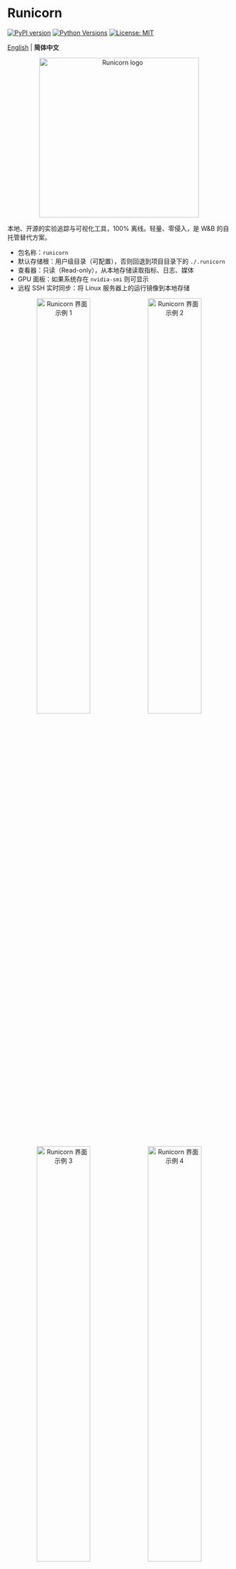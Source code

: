 # Runicorn

[![PyPI version](https://img.shields.io/pypi/v/runicorn)](https://pypi.org/project/runicorn/)
[![Python Versions](https://img.shields.io/pypi/pyversions/runicorn)](https://pypi.org/project/runicorn/)
[![License: MIT](https://img.shields.io/badge/License-MIT-yellow.svg)](LICENSE)

[English](README.md) | **简体中文**


<p align="center">
  <img src="docs/picture/icon.jpg" alt="Runicorn logo" width="360" />
</p>

本地、开源的实验追踪与可视化工具，100% 离线。轻量、零侵入，是 W&B 的自托管替代方案。

- 包名称：`runicorn`
- 默认存储根：用户级目录（可配置），否则回退到项目目录下的 `./.runicorn`
- 查看器：只读（Read-only），从本地存储读取指标、日志、媒体
- GPU 面板：如果系统存在 `nvidia-smi` 则可显示
- 远程 SSH 实时同步：将 Linux 服务器上的运行镜像到本地存储

<p align="center">
  <img src="https://github.com/Skydoge-zjm/Runicorn/blob/main/docs/picture/p1.png" alt="Runicorn 界面示例 1" width="49%" />
  <img src="https://github.com/Skydoge-zjm/Runicorn/blob/main/docs/picture/p2.png" alt="Runicorn 界面示例 2" width="49%" />
  <br/>
  <img src="https://github.com/Skydoge-zjm/Runicorn/blob/main/docs/picture/p3.png" alt="Runicorn 界面示例 3" width="49%" />
  <img src="https://github.com/Skydoge-zjm/Runicorn/blob/main/docs/picture/p4.png" alt="Runicorn 界面示例 4" width="49%" />
  <br/>
  <img src="https://github.com/Skydoge-zjm/Runicorn/blob/main/docs/picture/p5.png" alt="Runicorn demo 5" width="98%" />
  <br/>
  <span style="color:#888; font-size: 12px;">界面示意：运行列表、运行详情、指标叠加、GPU 面板</span>
</p>

## 0.2.0 有哪些更新

- 新增“用户级根目录 + 项目/实验”层级组织：`user_root_dir/<project>/<name>/runs/<run_id>/...`
- 新增 CLI：`runicorn config`，用于设置与查看全局的 `user_root_dir`
- 前端：
  - 运行列表页新增 Project/Name 筛选
  - 运行详情页支持“同一实验的多次运行叠加显示”（多条曲线同图比较）
- 后端：
  - 新增层级发现 API：`/api/projects`、`/api/projects/{project}/names`、`/api/projects/{project}/names/{name}/runs`
  - 兼容旧版目录结构（`./.runicorn/runs/<run_id>`）

## 特性

- 100% 本地，数据只存储在你的机器上
- 只读 Viewer（FastAPI），对训练过程零侵入
- UI 资源打包进 wheel，安装后可离线使用
- 支持“步/时间”双横轴、阶段分隔线（stage）、实时日志（WebSocket）
- 可选 GPU 面板（依赖 `nvidia-smi`）
- 用户级根目录 + 项目/实验层级组织
- 同一实验下的多运行叠加展示（对比不同 run 的同一指标）

## 安装

需要 Python 3.8+（Windows/Linux）。桌面应用目前仅 Windows 可用；CLI/Viewer 在 Windows 与 Linux 均可运行。

```bash
pip install -U runicorn
# 可选：图像相关（Pillow, NumPy, Matplotlib）
pip install -U "runicorn[images]"
```

## 快速开始

```python
import runicorn as rn
import math, random

# 指定项目与实验名；默认写入用户级根目录
run = rn.init(project="demo", name="exp1")

stages = ["warmup", "train"]
for i in range(1, 101):
    stage = stages[min((i - 1) // 50, len(stages) - 1)]
    loss = max(0.02, 2.0 * math.exp(-0.02 * i) + random.uniform(-0.02, 0.02))
    rn.log({"loss": round(loss, 4)}, stage=stage)

rn.summary({"best_val_acc_top1": 77.3})
rn.finish()
```

可选：显式覆盖存储根目录
```python
run = rn.init(project="demo", name="exp1", storage="E:\\RunicornData")
```

## 查看器（Viewer）

启动本地只读查看器并打开 UI：
```bash
runicorn viewer
# 或自定义参数
runicorn viewer --storage ./.runicorn --host 127.0.0.1 --port 8000
# 打开 http://127.0.0.1:8000
```

提示：如果要在 UI 中使用“离线导入”（上传 `.zip` 或 `.tar.gz`），需要安装可选依赖：

```bash
pip install python-multipart
```

## 远程同步（SSH 实时）

将远程 Linux 服务器上的运行（runs）通过 SSH 实时镜像到本机 storage。

- 打开 UI 顶部导航中的「Remote」，或直接访问 `/remote`
- 操作步骤：
  1) 连接：输入 `主机`、`端口`（默认 22）、`用户名`；可选输入 `密码` 或 `私钥内容/路径`
  2) 浏览远程目录并选择正确的层级：
     - 新目录结构：选择到 `<project>/<name>/runs`
     - 旧目录结构：选择到 `runs`
     - 不要选择具体的 `<run_id>` 目录
  3) 点击「同步此目录」。下方会出现「同步任务」，「Runs」页面会立即刷新

小贴士与排查
- 看不到运行时，请确认：
  - 同步任务是否存在：GET `/api/ssh/mirror/list` 应显示 `alive: true`，统计项递增
  - 本地存储根是否正确：GET `/api/config` 查看 `storage` 路径；检查是否按预期层级生成
  - 选择的层级是否为 `.../runs`（而不是某个具体 `<run_id>` 目录）
  - 凭据仅用于本次会话，不会持久化；SSH 由 Paramiko 负责

## 桌面应用（Windows）

- 推荐普通用户通过 GitHub Releases 安装，或在本地自行构建安装包。
- 构建前置依赖：Node.js 18+；Rust & Cargo（稳定版）；Python 3.8+；NSIS（用于打包安装器）
- 本地构建（生成 NSIS 安装器）：

  ```powershell
  # 在仓库根目录执行
  powershell -ExecutionPolicy Bypass -File .\desktop\tauri\build_release.ps1 -Bundles nsis
  # 安装包输出路径：
  # desktop/tauri/src-tauri/target/release/bundle/nsis/Runicorn Desktop_<version>_x64-setup.exe
  ```

- 安装后启动「Runicorn Desktop」。
  - 首次运行：右上角齿轮 → 设置 → 数据目录，选择一个可写路径（如 `D:\RunicornData`），点击保存。
  - 桌面应用会自动启动本地后端并打开 UI。

## 配置

- “用户级根目录”可通过 UI 或 CLI 设置：

  - 桌面应用 UI：右上角齿轮 → 设置 → 数据目录（写入到 `%APPDATA%\Runicorn\config.json`）。

  - 通过 CLI（全局复用）：
  ```bash
  runicorn config --set-user-root "E:\\RunicornData"
  runicorn config --show
  ```

- 存储根目录的优先级（从高到低）：
  1. `runicorn.init(storage=...)`
  2. 环境变量 `RUNICORN_DIR`
  3. 全局配置 `user_root_dir`（`runicorn config` 设置）
  4. 本地目录 `./.runicorn`

- 实时日志通过 `/api/runs/{run_id}/logs/ws` 读取 `logs.txt`（WebSocket）

## 隐私与离线

- 无遥测收集；Viewer 仅读取本地 JSON/JSONL/媒体文件
- 未设置用户级根目录时，回退到本地 `./.runicorn`
- UI 打包进 wheel，运行时不依赖 Node.js

## 存储结构

```
user_root_dir/
  <project>/
    <name>/
      runs/
        <run_id>/
          meta.json
          status.json
          summary.json
          events.jsonl
          logs.txt
          media/
```

兼容旧版目录结构：
```
./.runicorn/
  runs/
    <run_id>/
      ...
```

## 路线图（Roadmap）

- 高级筛选/搜索
- Artifact 浏览与媒体库改进
- CSV 导出与后端分页
- 可选远端存储适配（如 S3/MinIO），同时保持 Viewer 只读

## 社区

- 开发规范与提交流程：`CONTRIBUTING.md`
- 安全披露：`SECURITY.md`
- 版本历史：`CHANGELOG.md`
